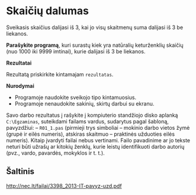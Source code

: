 Skaičių dalumas
===============

Sveikasis skaičius dalijasi iš 3, kai jo visų skaitmenų suma dalijasi iš 3 be liekanos.

**Parašykite programą**, kuri surastų kiek yra natūralių keturženklių skaičių (nuo 1000 iki 9999 imtinai), kurie dalijasi iš 3 be liekanos.

**Rezultatai**

Rezultatą priskirkite kintamajam `rezultatas`.

**Nurodymai**

- Programoje naudokite sveikojo tipo kintamuosius.
- Programoje nenaudokite sakinių, skirtų darbui su ekranu.

Savo darbo rezultatus į rašykite į kompiuterio standžiojo disko aplanką `C:\Egzaminas`, suteikdami failams vardus, sudarytus pagal šabloną, pavyzdžiui: – `R01_1.pas` (pirmieji trys simboliai – mokinio darbo vietos žymė (grupė ir eilės numeris), atskiras skaitmuo – praktinės užduoties eilės numeris). Kitaip įvardyti failai nebus vertinami. Failo pavadinime ar jo tekste neturi būti užrašų ar kitokių ženklų, kurie leistų identifikuoti darbo autorių (pvz., vardo, pavardės, mokyklos ir t. t.).


Šaltinis
--------

http://nec.lt/failai/3398_2013-IT-pavyz-uzd.pdf